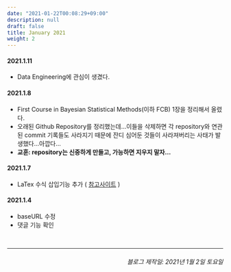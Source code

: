 ```yaml
---
date: "2021-01-22T00:08:29+09:00"
description: null
draft: false
title: January 2021
weight: 2
---
```


#### 2021.1.11
- Data Engineering에 관심이 생겼다.

#### 2021.1.8
- First Course in Bayesian Statistical Methods(이하 FCB) 1장을 정리해서 올렸다.
- 오래된 Github Repository를 정리했는데...이들을 삭제하면 각 repository와 연관된 commit 기록들도 사라지기 때문에 잔디 심어둔 것들이 사라져버리는 사태가 발생했다...아깝다...
- **교훈: repository는 신중하게 만들고, 가능하면 지우지 말자...**

#### 2021.1.7
- LaTex 수식 삽입기능 추가 ( [참고사이트](https://traceofpassion.github.io/2020/blog-making-07/) )

#### 2021.1.4
- baseURL 수정
- 댓글 기능 확인

<br>

---
###### <div style="text-align: right"> 블로그 제작일: 2021년 1월 2일 토요일 </div>

<br>
<br>
